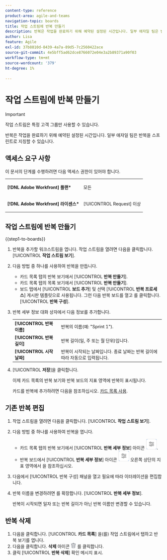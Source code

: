 ```yaml
---
content-type: reference
product-area: agile-and-teams
navigation-topic: boards
title: 작업 스트림에 반복 만들기
description: 반복은 작업을 완료하기 위해 예약된 설정된 시간입니다. 일부 애자일 팀은 반복을 스프린트로 지칭할 수 있습니다.
author: Lisa
feature: Agile
exl-id: 37b8810d-8439-4a7a-89d5-7c2560422ace
source-git-commit: 4e5bff5ad62dce8766072e04e3a2b89371a90f03
workflow-type: tm+mt
source-wordcount: '379'
ht-degree: 1%

---
```


# 작업 스트림에 반복 만들기

>[!IMPORTANT]
>
>작업 스트림은 특정 고객 그룹만 사용할 수 있습니다.

반복은 작업을 완료하기 위해 예약된 설정된 시간입니다. 일부 애자일 팀은 반복을 스프린트로 지칭할 수 있습니다.

## 액세스 요구 사항

이 문서의 단계를 수행하려면 다음 액세스 권한이 있어야 합니다.

<table style="table-layout:auto"> 
 <col> 
 </col> 
 <col> 
 </col> 
 <tbody> 
  <tr> 
   <td role="rowheader"><strong>[!DNL Adobe Workfront] 플랜*</strong></td> 
   <td> <p>모든</p> </td> 
  </tr> 
  <tr> 
   <td role="rowheader"><strong>[!DNL Adobe Workfront] 라이센스*</strong></td> 
   <td> <p>[!UICONTROL Request] 이상</p> </td> 
  </tr> 
 </tbody> 
</table>

## 작업 스트림에 반복 만들기

{{step1-to-boards}}

1. 반복을 추가할 워크스트림을 엽니다. 작업 스트림을 열려면 다음을 클릭합니다. [!UICONTROL **작업 스트림 보기**].
1. 다음 방법 중 하나를 사용하여 반복을 만듭니다.

   * 카드 목록 탭의 반복 보기에서 [!UICONTROL **반복 만들기**].
   * 카드 목록 탭의 목록 보기에서 [!UICONTROL **반복 만들기**].
   * 보드 탭에서 [!UICONTROL **보드 추가**] 및 선택 [!UICONTROL **반복 프로세스**] 게시판 템플릿으로 사용됩니다. 그런 다음 반복 보드를 열고 를 클릭합니다. [!UICONTROL **반복 구성**].

1. 반복 세부 정보 대화 상자에서 다음 정보를 추가합니다.

   <table style="table-layout:auto"> 
    <tbody> 
     <tr> 
      <td><strong>[!UICONTROL 반복 이름]</strong></td> 
      <td>반복의 이름(예: "Sprint 1").</td> 
     </tr> 
     <tr> 
      <td><strong>[!UICONTROL 반복 길이]</strong></td> 
      <td>반복 길이(일, 주 또는 월 단위)입니다.</td> 
     </tr>
     <tr> 
      <td><strong>[!UICONTROL 시작 날짜]</strong></td> 
      <td>반복이 시작되는 날짜입니다. 종료 날짜는 반복 길이에 따라 자동으로 입력됩니다.</td> 
     </tr> 
    </tbody> 
   </table>

1. [!UICONTROL **저장**]&#x200B;을 클릭합니다.

   이제 카드 목록의 반복 보기와 반복 보드의 지표 영역에 반복이 표시됩니다.

   카드를 반복에 추가하려면 다음을 참조하십시오. [카드 목록 사용](/help/quicksilver/agile/use-boards-agile-planning-tools/use-card-list.md).

## 기존 반복 편집

1. 작업 스트림을 열려면 다음을 클릭합니다. [!UICONTROL **작업 스트림 보기**].
1. 다음 방법 중 하나를 사용하여 반복을 엽니다.

   * 카드 목록 탭의 반복 보기에서 [!UICONTROL **반복 세부 정보**] 아이콘 ![반복 세부 정보](assets/iteration-details-button.png).
   * 반복 보드에서 [!UICONTROL **반복 세부 정보**] 아이콘 ![반복 세부 정보](assets/iteration-details-button.png) 오른쪽 상단의 지표 영역에서 을 참조하십시오.

1. 다음에서 [!UICONTROL 반복 구성] 패널을 열고 필요에 따라 이터레이션을 편집합니다.
1. 반복 이름을 변경하려면 를 확장합니다. [!UICONTROL **반복 세부 정보**].

   반복이 시작되면 일자 또는 반복 길이가 아닌 반복 이름만 변경할 수 있습니다.

<!--   

1. <span class="preview">To add goals to the iteration, expand [!UICONTROL **Goals**].</span>
1. <span class="preview">Click [!UICONTROL **Add goal**], and type the goal name.</span>

   <span class="preview">As goals are completed during the iteration, you can select the check box to mark them complete, or click the **Delete** icon ![Delete icon](assets/delete.png) to delete a goal. The metrics area on the top right of the iteration shows how many goals exist and how many have been completed.</span>

<div class="preview">

## Assign cards to the next iteration

Use the [!UICONTROL Next Iteration] column to move cards from the current iteration to the next iteration, without sending them to the backlog first.

1. Move a card to the [!UICONTROL **Next Iteration**] column, or add a new card directly in the column.
1. Access the next iteration by clicking the [!UICONTROL **Next Iteration**] column title, or by clicking the up-pointing arrow next to the iteration name on the top of the screen.

   The cards that you marked to come over to the next iteration are placed in the columns that correspond with their status.

</div>
-->

## 반복 삭제

1. 다음을 클릭합니다. [!UICONTROL **카드 목록**] 을(를) 작업 스트림에서 탭하고 반복 보기를 엽니다.
1. 다음을 클릭합니다. **삭제** 아이콘 ![삭제 아이콘](assets/delete.png) 를 클릭합니다.
1. 클릭 [!UICONTROL **반복 삭제**] 확인 메시지 표시.
